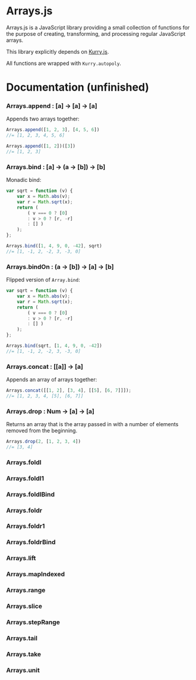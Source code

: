 # Arrays.js

Arrays.js is a JavaScript library providing a small collection of functions for the purpose of creating, transforming, and processing regular JavaScript arrays.

This library explicitly depends on [Kurry.js](https://github.com/LiamGoodacre/Kurry).

All functions are wrapped with `Kurry.autopoly`.


# Documentation (unfinished)

### Arrays.append : [a] &rarr; [a] &rarr; [a]

Appends two arrays together:

```js
Arrays.append([1, 2, 3], [4, 5, 6])
//= [1, 2, 3, 4, 5, 6]

Arrays.append([1, 2])([3])
//= [1, 2, 3]
```


### Arrays.bind : [a] &rarr; (a &rarr; [b]) &rarr; [b]

Monadic bind:

```js
var sqrt = function (v) {
    var x = Math.abs(v);
    var r = Math.sqrt(x);
    return (
        ( v === 0 ? [0]
        : v > 0 ? [r, -r]
        : [] )
    );
};

Arrays.bind([1, 4, 9, 0, -42], sqrt)
//= [1, -1, 2, -2, 3, -3, 0]
```


### Arrays.bindOn : (a &rarr; [b]) &rarr; [a] &rarr; [b]

Flipped version of `Array.bind`:

```js
var sqrt = function (v) {
    var x = Math.abs(v);
    var r = Math.sqrt(x);
    return (
        ( v === 0 ? [0]
        : v > 0 ? [r, -r]
        : [] )
    );
};

Arrays.bind(sqrt, [1, 4, 9, 0, -42])
//= [1, -1, 2, -2, 3, -3, 0]
```


### Arrays.concat : [[a]] &rarr; [a]

Appends an array of arrays together:

```js
Arrays.concat([[1, 2], [3, 4], [[5], [6, 7]]]);
//= [1, 2, 3, 4, [5], [6, 7]]
```


### Arrays.drop : Num &rarr; [a] &rarr; [a]

Returns an array that is the array passed in with a number of elements removed from the beginning.

```js
Arrays.drop(2, [1, 2, 3, 4])
//= [3, 4]
```


### Arrays.foldl


### Arrays.foldl1


### Arrays.foldlBind


### Arrays.foldr


### Arrays.foldr1


### Arrays.foldrBind


### Arrays.lift


### Arrays.mapIndexed


### Arrays.range


### Arrays.slice


### Arrays.stepRange


### Arrays.tail


### Arrays.take


### Arrays.unit



